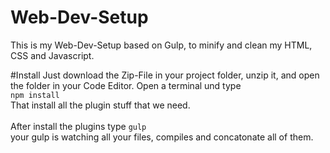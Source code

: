 # Web-Dev-Setup 
This is my Web-Dev-Setup based on Gulp, to minify and clean my HTML, CSS and Javascript.

#Install
Just download the Zip-File in your project folder, unzip it, and open the folder in your Code Editor.
Open a terminal und type <br/>
```npm install```<br/>
That install all the plugin stuff that we need.<br/><br/>
After install the plugins type
```gulp```<br/>your gulp is watching all your files, compiles and concatonate all of them.
